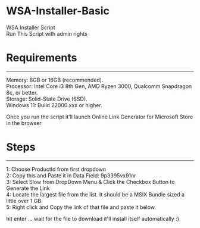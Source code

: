 # WSA-Installer-Basic
WSA Installer Script <br>
Run This Script with admin rights 

# Requirements
<hr>

Memory: 8GB or 16GB (recommended).<br>
Processor: Intel Core i3 8th Gen, AMD Ryzen 3000, Qualcomm Snapdragon 8c, or better.<br>
Storage: Solid-State Drive (SSD).<br>
Windows 11: Build 22000.xxx or higher.<br>

Once you run the script it'll launch Online Link Generator for Microsoft Store in the browser 

# Steps
<hr>

1: Choose ProductId from first dropdown<br>
2: Copy this and Paste it in Data Field: 9p3395vx91nr<br>
3: Select Slow from DropDown Menu & Click the Checkbox Button to Generate the Link<br>
4: Locate the largest file from the list. It should be a MSIX Bundle sized a little over 1 GB.<br>
5: Right click and Copy the link of that file and paste it below.<br>

hit enter ... wait for the file to download it'll install itself automatically :) 
